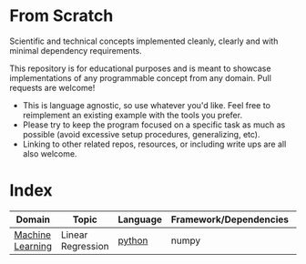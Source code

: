 # From Scratch
Scientific and technical concepts implemented cleanly, clearly and with minimal dependency requirements.

This repository is for educational purposes and is meant to showcase 
implementations of any programmable concept from any domain. Pull
requests are welcome!
- This is language agnostic, so use whatever you'd like. Feel free to
  reimplement an existing example with the tools you prefer.
- Please try to keep the program focused on a specific task as much as possible (avoid
  excessive setup procedures, generalizing, etc).
- Linking to other related repos, resources, or including write ups are all also
  welcome.

# Index

| Domain | Topic | Language | Framework/Dependencies | Notes |
| ------ | ----- | -------- | ---------------------- | ----- |
| [Machine Learning](./machine-learning) | Linear Regression | [python](./machine-learning/linear_regression.py) | numpy | Analytic solution |
